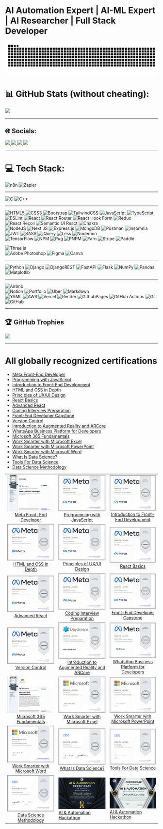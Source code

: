 # AI Automation Expert | AI-ML Expert | AI Researcher | Full Stack Developer

![Snake animation](https://github.com/dhruviklathiya/dhruviklathiya/blob/main/assets/github-user-contribution.svg)

# 📊 GitHub Stats (without cheating):
![](https://nirzak-streak-stats.vercel.app/?user=dhruviklathiya&theme=dark&hide_border=false)<br/>

---
## 🌐 Socials:
<div> 
  <a href="https://www.instagram.com/__daily__meme__hub__/" target="_blank">
    <img src="https://img.shields.io/badge/-Instagram-%23E4405F?style=for-the-badge&logo=instagram&logoColor=white" target="_blank">
  </a>
  <a href="https://x.com/xfullstack/" target="_blank">
    <img src="https://img.shields.io/badge/-X-4267B2?style=for-the-badge&logo=instagram&logoColor=white" target="_blank">
  </a>
  <a href = "mailto:dhruviklathiya9999@gmail.com">
    <img src="https://img.shields.io/badge/-Gmail-%23333?style=for-the-badge&logo=gmail&logoColor=white" target="_blank">
  </a>
  <a href="https://www.linkedin.com/in/dhruviklathiya/?locale=en_US" target="_blank">
    <img src="https://img.shields.io/badge/-LinkedIn-%230077B5?style=for-the-badge&logo=linkedin&logoColor=white" target="_blank">
  </a> 
</div> 

---

# 💻 Tech Stack:
![n8n](https://img.shields.io/badge/n8n-%23000000.svg?style=for-the-badge&logo=n8n&logoColor=white) ![Zapier](https://img.shields.io/badge/Zapier-%23000000.svg?style=for-the-badge&logo=zapier&logoColor=white) 

---

![C](https://img.shields.io/badge/c-%2300599C.svg?style=for-the-badge&logo=c&logoColor=white) ![C++](https://img.shields.io/badge/c++-%2300599C.svg?style=for-the-badge&logo=c%2B%2B&logoColor=white) 

---

![HTML5](https://img.shields.io/badge/html5-%23E34F26.svg?style=for-the-badge&logo=html5&logoColor=white) 
![CSS3](https://img.shields.io/badge/css3-%231572B6.svg?style=for-the-badge&logo=css3&logoColor=white) 
![Bootstrap](https://img.shields.io/badge/bootstrap-%238511FA.svg?style=for-the-badge&logo=bootstrap&logoColor=white)
![TailwindCSS](https://img.shields.io/badge/tailwindcss-%2338B2AC.svg?style=for-the-badge&logo=tailwind-css&logoColor=white)
![JavaScript](https://img.shields.io/badge/javascript-%23323330.svg?style=for-the-badge&logo=javascript&logoColor=%23F7DF1E) 
![TypeScript](https://img.shields.io/badge/typescript-%23007ACC.svg?style=for-the-badge&logo=typescript&logoColor=white)
![ESLint](https://img.shields.io/badge/ESLint-4B3263?style=for-the-badge&logo=eslint&logoColor=white)
![React](https://img.shields.io/badge/react-%2320232a.svg?style=for-the-badge&logo=react&logoColor=%2361DAFB) 
![React Router](https://img.shields.io/badge/React_Router-CA4245?style=for-the-badge&logo=react-router&logoColor=white) 
![React Hook Form](https://img.shields.io/badge/React%20Hook%20Form-%23EC5990.svg?style=for-the-badge&logo=reacthookform&logoColor=white) 
![Redux](https://img.shields.io/badge/redux-%23593d88.svg?style=for-the-badge&logo=redux&logoColor=white) 
![React Recoil](https://img.shields.io/badge/Recoil-%23323330.svg?style=for-the-badge&logo=recoil&logoColor=white)
![Semantic UI React](https://img.shields.io/badge/Semantic%20UI%20React-%2335BDB2.svg?style=for-the-badge&logo=SemanticUIReact&logoColor=white)
![Chakra](https://img.shields.io/badge/chakra-%234ED1C5.svg?style=for-the-badge&logo=chakraui&logoColor=white)  
![NodeJS](https://img.shields.io/badge/node.js-6DA55F?style=for-the-badge&logo=node.js&logoColor=white)
![Next JS](https://img.shields.io/badge/Next-black?style=for-the-badge&logo=next.js&logoColor=white)
![Express.js](https://img.shields.io/badge/express.js-%23404d59.svg?style=for-the-badge&logo=express&logoColor=%2361DAFB)
![MongoDB](https://img.shields.io/badge/MongoDB-%234ea94b.svg?style=for-the-badge&logo=mongodb&logoColor=white)
![Postman](https://img.shields.io/badge/Postman-FF6C37?style=for-the-badge&logo=postman&logoColor=white)
![Insomnia](https://img.shields.io/badge/Insomnia-black?style=for-the-badge&logo=insomnia&logoColor=5849BE)
![JWT](https://img.shields.io/badge/JWT-black?style=for-the-badge&logo=JSON%20web%20tokens) 
![SASS](https://img.shields.io/badge/SASS-hotpink.svg?style=for-the-badge&logo=SASS&logoColor=white)
![jQuery](https://img.shields.io/badge/jquery-%230769AD.svg?style=for-the-badge&logo=jquery&logoColor=white) 
![Less](https://img.shields.io/badge/less-2B4C80?style=for-the-badge&logo=less&logoColor=white) 
![Nodemon](https://img.shields.io/badge/NODEMON-%23323330.svg?style=for-the-badge&logo=nodemon&logoColor=%BBDEAD)  
![TensorFlow](https://img.shields.io/badge/TensorFlow-%23FF6F00.svg?style=for-the-badge&logo=TensorFlow&logoColor=white)
![NPM](https://img.shields.io/badge/NPM-%23CB3837.svg?style=for-the-badge&logo=npm&logoColor=white) 
![Pug](https://img.shields.io/badge/Pug-FFF?style=for-the-badge&logo=pug&logoColor=A86454) 
![PNPM](https://img.shields.io/badge/pnpm-%234a4a4a.svg?style=for-the-badge&logo=pnpm&logoColor=f69220) 
![Yarn](https://img.shields.io/badge/yarn-%232C8EBB.svg?style=for-the-badge&logo=yarn&logoColor=white)
![Stripe](https://img.shields.io/badge/Stripe-008CDD?style=for-the-badge&logo=stripe&logoColor=white) 
![Paddle](https://img.shields.io/badge/Paddle-1C1C1C?style=for-the-badge&logo=data:image/svg+xml;base64,PHN2ZyBmaWxsPSJ3aGl0ZSIgaGVpZ2h0PSIzMiIgdmlld0JveD0iMCAwIDU2IDI4IiB3aWR0aD0iNjQiIHhtbG5zPSJodHRwOi8vd3d3LnczLm9yZy8yMDAwL3N2ZyI+PHBhdGggZD0iTTAgMEg1NlYyOEgwVjBaTTI0LjIzIDI1LjE5YzQuNTkgMCA4LjQzLTMuNzYgOC40My04LjQgMC00LjYzLTMuODQtOC40LTguNDMtOC40LTQuNTggMC04LjQyIDMuNzctOC40MiA4LjQgMCA0LjY0IDMuODQgOC40IDguNDIgOC40WiIvPjwvc3ZnPg==)  

![Three js](https://img.shields.io/badge/threejs-black?style=for-the-badge&logo=three.js&logoColor=white)  
![Adobe Photoshop](https://img.shields.io/badge/adobe%20photoshop-%2331A8FF.svg?style=for-the-badge&logo=adobe%20photoshop&logoColor=white) 
![Figma](https://img.shields.io/badge/figma-%23F24E1E.svg?style=for-the-badge&logo=figma&logoColor=white) 
![Canva](https://img.shields.io/badge/Canva-%2300C4CC.svg?style=for-the-badge&logo=Canva&logoColor=white)


---

![Python](https://img.shields.io/badge/python-3670A0?style=for-the-badge&logo=python&logoColor=ffdd54)
![Django](https://img.shields.io/badge/django-%23092E20.svg?style=for-the-badge&logo=django&logoColor=white) 
![DjangoREST](https://img.shields.io/badge/DJANGO-REST-ff1709?style=for-the-badge&logo=django&logoColor=white&color=ff1709&labelColor=gray)
![FastAPI](https://img.shields.io/badge/FastAPI-005571?style=for-the-badge&logo=fastapi) 
![Flask](https://img.shields.io/badge/flask-%23000.svg?style=for-the-badge&logo=flask&logoColor=white)
![NumPy](https://img.shields.io/badge/numpy-%23013243.svg?style=for-the-badge&logo=numpy&logoColor=white) 
![Pandas](https://img.shields.io/badge/pandas-%23150458.svg?style=for-the-badge&logo=pandas&logoColor=white)
![Matplotlib](https://img.shields.io/badge/Matplotlib-%23ffffff.svg?style=for-the-badge&logo=Matplotlib&logoColor=black)

---

![Airbnb](https://img.shields.io/badge/Airbnb-%23ff5a5f.svg?style=for-the-badge&logo=Airbnb&logoColor=white)  
![Notion](https://img.shields.io/badge/Notion-%23000000.svg?style=for-the-badge&logo=notion&logoColor=white) 
![Portfolio](https://img.shields.io/badge/Portfolio-%23000000.svg?style=for-the-badge&logo=firefox&logoColor=#FF7139) 
![Uber](https://img.shields.io/badge/Uber-%23000000.svg?style=for-the-badge&logo=Uber&logoColor=white) 
![Markdown](https://img.shields.io/badge/markdown-%23000000.svg?style=for-the-badge&logo=markdown&logoColor=white)  
![YAML](https://img.shields.io/badge/yaml-%23ffffff.svg?style=for-the-badge&logo=yaml&logoColor=151515) 
![AWS](https://img.shields.io/badge/AWS-%23FF9900.svg?style=for-the-badge&logo=amazon-aws&logoColor=white) 
![Vercel](https://img.shields.io/badge/vercel-%23000000.svg?style=for-the-badge&logo=vercel&logoColor=white) 
![Render](https://img.shields.io/badge/Render-%46E3B7.svg?style=for-the-badge&logo=render&logoColor=white) 
![GithubPages](https://img.shields.io/badge/github%20pages-121013?style=for-the-badge&logo=github&logoColor=white)
![GitHub Actions](https://img.shields.io/badge/github%20actions-%232671E5.svg?style=for-the-badge&logo=githubactions&logoColor=white) 
![Git](https://img.shields.io/badge/git-%23F05033.svg?style=for-the-badge&logo=git&logoColor=white) 
![GitHub](https://img.shields.io/badge/github-%23121011.svg?style=for-the-badge&logo=github&logoColor=white)

---

## 🏆 GitHub Trophies
![](https://github-profile-trophy.vercel.app/?username=dhruviklathiya&theme=tokyonight&no-frame=false&no-bg=true&margin-w=4)

---
 
 # All globally recognized certifications
- [Meta Front-End Developer](https://www.coursera.org/account/accomplishments/professional-cert/DPJ4F7HJBBW4)
- [Programming with JavaScript](https://www.coursera.org/account/accomplishments/verify/SL48W3JTZPKJ)
- [Introduction to Front-End Development](https://www.coursera.org/account/accomplishments/verify/94Z6P5F6MTD9)
- [HTML and CSS in Depth](https://www.coursera.org/account/accomplishments/verify/VX3FMDCA38WC)
- [Principles of UX/UI Design](https://www.coursera.org/account/accomplishments/verify/PFXDPWTA6F8L)
- [React Basics](https://www.coursera.org/account/accomplishments/verify/VR9FJULW2KMW)
- [Advanced React](https://www.coursera.org/account/accomplishments/verify/MP9G7UPV77BF)
- [Coding Interview Preparation](https://www.coursera.org/account/accomplishments/verify/CA87AM249KX7)
- [Front-End Developer Capstone](https://www.coursera.org/account/accomplishments/verify/PVW4BHNQSJET)
- [Version Control](https://www.coursera.org/account/accomplishments/verify/6YU85U9G3UY8)
- [Introduction to Augmented Reality and ARCore](https://www.coursera.org/account/accomplishments/verify/UULTC3LZMSFJ)
- [WhatsApp Business Platform for Developers](https://www.coursera.org/account/accomplishments/verify/2U85YLJ7KZJ8)
- [Microsoft 365 Fundamentals](https://www.coursera.org/account/accomplishments/specialization/JN48YSPKXLLW)
- [Work Smarter with Microsoft Excel](https://www.coursera.org/account/accomplishments/verify/7Z7FJE57JGA9)
- [Work Smarter with Microsoft PowerPoint](https://www.coursera.org/account/accomplishments/verify/VHEVNZSPLHWF)
- [Work Smarter with Microsoft Word](https://www.coursera.org/account/accomplishments/verify/A9WHK5G9QVPZ)
- [What Is Data Science?](https://www.coursera.org/account/accomplishments/verify/35IZODVLQZVA)
- [Tools For Data Science](https://www.coursera.org/account/accomplishments/verify/CM9ZZBPDJYEV)
- [Data Science Methodology](https://www.coursera.org/account/accomplishments/verify/9G9YX16TNX35)

<table>
  <tr>
    <td align="center">
      <a href="https://www.coursera.org/account/accomplishments/professional-cert/DPJ4F7HJBBW4">
        <img src="https://github.com/dhruviklathiya/dhruviklathiya/blob/main/certifications/all9metafrontend.png" alt="Image of Dhruvik Lathiya's Professional Certificate for Meta Front-End Developer." width="300"/>
      </a>
      <br>
      <a href="https://www.coursera.org/account/accomplishments/professional-cert/DPJ4F7HJBBW4">Meta Front-End Developer</a>
    </td>
    <td align="center">
      <a href="https://www.coursera.org/account/accomplishments/verify/SL48W3JTZPKJ">
        <img src="https://github.com/dhruviklathiya/dhruviklathiya/blob/main/certifications/2of9metafrontend.png" alt="Image of Dhruvik Lathiya's certificate for Programming with JavaScript from Meta." width="300"/>
      </a>
      <br>
      <a href="https://www.coursera.org/account/accomplishments/verify/SL48W3JTZPKJ">Programming with JavaScript</a>
    </td>
    <td align="center">
      <a href="https://www.coursera.org/account/accomplishments/verify/94Z6P5F6MTD9">
        <img src="https://github.com/dhruviklathiya/dhruviklathiya/blob/main/certifications/1of9metafrontend.png" alt="Image of Dhruvik Lathiya's certificate for Introduction to Front-End Development from Meta." width="300"/>
      </a>
      <br>
      <a href="https://www.coursera.org/account/accomplishments/verify/94Z6P5F6MTD9">Introduction to Front-End Development</a>
    </td>
  </tr>
  <tr>
    <td align="center">
      <a href="https://www.coursera.org/account/accomplishments/verify/VX3FMDCA38WC">
        <img src="https://github.com/dhruviklathiya/dhruviklathiya/blob/main/certifications/4of9metafrontend.png" alt="Image of Dhruvik Lathiya's certificate for HTML and CSS in Depth from Meta." width="300"/>
      </a>
      <br>
      <a href="https://www.coursera.org/account/accomplishments/verify/VX3FMDCA38WC">HTML and CSS in Depth</a>
    </td>
    <td align="center">
      <a href="https://www.coursera.org/account/accomplishments/verify/PFXDPWTA6F8L">
        <img src="https://github.com/dhruviklathiya/dhruviklathiya/blob/main/certifications/7of9metafrontend.png" alt="Image of Dhruvik Lathiya's certificate for Principles of UX/UI Design from Meta." width="300"/>
      </a>
      <br>
      <a href="https://www.coursera.org/account/accomplishments/verify/PFXDPWTA6F8L">Principles of UX/UI Design</a>
    </td>
    <td align="center">
      <a href="https://www.coursera.org/account/accomplishments/verify/VR9FJULW2KMW">
        <img src="https://github.com/dhruviklathiya/dhruviklathiya/blob/main/certifications/5of9metafrontend.png" alt="Image of Dhruvik Lathiya's certificate for React Basics from Meta." width="300"/>
      </a>
      <br>
      <a href="https://www.coursera.org/account/accomplishments/verify/VR9FJULW2KMW">React Basics</a>
    </td>
  </tr>
  <tr>
    <td align="center">
      <a href="https://www.coursera.org/account/accomplishments/verify/MP9G7UPV77BF">
        <img src="https://github.com/dhruviklathiya/dhruviklathiya/blob/main/certifications/6of9metafrontend.png" alt="Image of Dhruvik Lathiya's certificate for Advanced React from Meta." width="300"/>
      </a>
      <br>
      <a href="https://www.coursera.org/account/accomplishments/verify/MP9G7UPV77BF">Advanced React</a>
    </td>
    <td align="center">
      <a href="https://www.coursera.org/account/accomplishments/verify/CA87AM249KX7">
        <img src="https://github.com/dhruviklathiya/dhruviklathiya/blob/main/certifications/9of9metafrontend.png" alt="Image of Dhruvik Lathiya's certificate for Coding Interview Preparation from Meta." width="300"/>
      </a>
      <br>
      <a href="https://www.coursera.org/account/accomplishments/verify/CA87AM249KX7">Coding Interview Preparation</a>
    </td>
    <td align="center">
      <a href="https://www.coursera.org/account/accomplishments/verify/PVW4BHNQSJET">
        <img src="https://github.com/dhruviklathiya/dhruviklathiya/blob/main/certifications/8of9metafrontend.png" alt="Image of Dhruvik Lathiya's certificate for Front-End Developer Capstone from Meta." width="300"/>
      </a>
      <br>
      <a href="https://www.coursera.org/account/accomplishments/verify/PVW4BHNQSJET">Front-End Developer Capstone</a>
    </td>
  </tr>
    <tr>
    <td align="center">
      <a href="https://www.coursera.org/account/accomplishments/verify/6YU85U9G3UY8">
        <img src="https://github.com/dhruviklathiya/dhruviklathiya/blob/main/certifications/3of9metafrontend.png" alt="Image of Dhruvik Lathiya's certificate for Version Control from Meta." width="300"/>
      </a>
      <br>
      <a href="https://www.coursera.org/account/accomplishments/verify/6YU85U9G3UY8">Version Control</a>
    </td>
    <td align="center">
      <a href="https://www.coursera.org/account/accomplishments/verify/UULTC3LZMSFJ">
        <img src="https://github.com/dhruviklathiya/dhruviklathiya/blob/main/certifications/1of12google.png" alt="Image of Dhruvik Lathiya's certificate for Introduction to Augmented Reality and ARCore from Google." width="300"/>
      </a>
      <br>
      <a href="https://www.coursera.org/account/accomplishments/verify/UULTC3LZMSFJ">Introduction to Augmented Reality and ARCore</a>
    </td>
    <td align="center">
      <a href="https://www.coursera.org/account/accomplishments/verify/2U85YLJ7KZJ8">
        <img src="https://github.com/dhruviklathiya/dhruviklathiya/blob/main/certifications/whatsappbusinessplatformmeta.png" alt="Image of Dhruvik Lathiya's certificate for WhatsApp Business Platform for Developers from Meta." width="300"/>
      </a>
      <br>
      <a href="https://www.coursera.org/account/accomplishments/verify/2U85YLJ7KZJ8">WhatsApp Business Platform for Developers</a>
    </td>
  </tr>
  <tr>
    <td align="center">
      <a href="https://www.coursera.org/account/accomplishments/specialization/JN48YSPKXLLW">
        <img src="https://github.com/dhruviklathiya/dhruviklathiya/blob/main/certifications/all3microsoft.png" alt="Image of Dhruvik Lathiya's specialization certificate for Microsoft 365 Fundamentals." width="300"/>
      </a>
      <br>
      <a href="https://www.coursera.org/account/accomplishments/specialization/JN48YSPKXLLW">Microsoft 365 Fundamentals</a>
    </td>
    <td align="center">
      <a href="https://www.coursera.org/account/accomplishments/verify/7Z7FJE57JGA9">
        <img src="https://github.com/dhruviklathiya/dhruviklathiya/blob/main/certifications/2of3microsoft.png" alt="Image of Dhruvik Lathiya's certificate for Work Smarter with Microsoft Excel." width="300"/>
      </a>
      <br>
      <a href="https://www.coursera.org/account/accomplishments/verify/7Z7FJE57JGA9">Work Smarter with Microsoft Excel</a>
    </td>
    <td align="center">
      <a href="https://www.coursera.org/account/accomplishments/verify/VHEVNZSPLHWF">
        <img src="https://github.com/dhruviklathiya/dhruviklathiya/blob/main/certifications/3of3microsoft.png" alt="Image of Dhruvik Lathiya's certificate for Work Smarter with Microsoft PowerPoint." width="300"/>
      </a>
      <br>
      <a href="https://www.coursera.org/account/accomplishments/verify/VHEVNZSPLHWF">Work Smarter with Microsoft PowerPoint</a>
    </td>
  </tr>
  <tr>
    <td align="center">
      <a href="https://www.coursera.org/account/accomplishments/verify/A9WHK5G9QVPZ">
        <img src="https://github.com/dhruviklathiya/dhruviklathiya/blob/main/certifications/1of3microsoft.png" alt="Image of Dhruvik Lathiya's certificate for Work Smarter with Microsoft Word." width="300"/>
      </a>
      <br>
      <a href="https://www.coursera.org/account/accomplishments/verify/A9WHK5G9QVPZ">Work Smarter with Microsoft Word</a>
    </td>
    <td align="center">
      <a href="https://www.coursera.org/account/accomplishments/verify/35IZODVLQZVA">
        <img src="https://github.com/dhruviklathiya/dhruviklathiya/blob/main/certifications/1of12data-science.png" alt="Image of Dhruvik Lathiya's certificate for What Is Data Science from IBM." width="300"/>
      </a>
      <br>
      <a href="https://www.coursera.org/account/accomplishments/verify/35IZODVLQZVA">What Is Data Science?</a>
    </td>
    <td align="center">
      <a href="https://www.coursera.org/account/accomplishments/verify/CM9ZZBPDJYEV">
        <img src="https://github.com/dhruviklathiya/dhruviklathiya/blob/main/certifications/2of12data-science.png" alt="Image of Dhruvik Lathiya's certificate for Tools For Data Science from IBM." width="300"/>
      </a>
      <br>
      <a href="https://www.coursera.org/account/accomplishments/verify/CM9ZZBPDJYEV">Tools For Data Science</a>
    </td>
  </tr>
  <tr>
    <td align="center">
      <a href="https://www.coursera.org/account/accomplishments/verify/9G9YX16TNX35">
        <img src="https://github.com/dhruviklathiya/dhruviklathiya/blob/main/certifications/3of12data-science.png" alt="Image of Dhruvik Lathiya's certificate for Data Science Methodology from IBM." width="300"/>
      </a>
      <br>
      <a href="https://www.coursera.org/account/accomplishments/verify/9G9YX16TNX35">Data Science Methodology</a>
    </td>
    <td>
        <a href="https://www.linkedin.com/posts/dhruviklathiya_ai-automation-hackathon-activity-7346760931940413441-1FyH?utm_source=share&utm_medium=member_desktop&rcm=ACoAAD8qJ-0BN1RXh6YMyKk2FklpO3z4cH96N3Q">
          <img src="https://github.com/dhruviklathiya/dhruviklathiya/blob/main/certifications/goldmedalaiautomation.jpg" alt="This certificate is awarded to Dhruvik Lathiya for winning gold medal in the AI & Automation Hackathon 2025." width="300"/>
        </a>
      <br>
      <a href="https://www.linkedin.com/posts/dhruviklathiya_ai-automation-hackathon-activity-7346760931940413441-1FyH?utm_source=share&utm_medium=member_desktop&rcm=ACoAAD8qJ-0BN1RXh6YMyKk2FklpO3z4cH96N3Q">AI & Automation Hackathon</a>
    </td>
    <td>
        <a href="https://www.linkedin.com/posts/dhruviklathiya_ai-automation-hackathon-activity-7346760931940413441-1FyH?utm_source=share&utm_medium=member_desktop&rcm=ACoAAD8qJ-0BN1RXh6YMyKk2FklpO3z4cH96N3Q">
          <img src="https://github.com/dhruviklathiya/dhruviklathiya/blob/main/certifications/normalaiautomation.jpg" alt="This certificate is awarded to Dhruvik Lathiya for participating in the AI & Automation Hackathon 2025." width="300"/>
        </a>
      <br>
      <a href="https://www.linkedin.com/posts/dhruviklathiya_ai-automation-hackathon-activity-7346760931940413441-1FyH?utm_source=share&utm_medium=member_desktop&rcm=ACoAAD8qJ-0BN1RXh6YMyKk2FklpO3z4cH96N3Q">AI & Automation Hackathon</a>
    </td>
  </tr>
</table>
